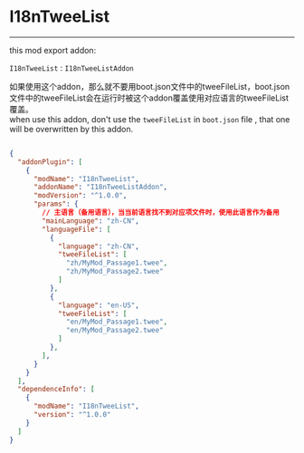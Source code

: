 
# I18nTweeList

---

this mod export addon:

`I18nTweeList` : `I18nTweeListAddon`

如果使用这个addon，那么就不要用boot.json文件中的tweeFileList，boot.json文件中的tweeFileList会在运行时被这个addon覆盖使用对应语言的tweeFileList覆盖。   
when use this addon, don't use the `tweeFileList` in `boot.json` file , that one will be overwritten by this addon.   

```json lines

{
  "addonPlugin": [
    {
      "modName": "I18nTweeList",
      "addonName": "I18nTweeListAddon",
      "modVersion": "^1.0.0",
      "params": {
        // 主语言（备用语言），当当前语言找不到对应项文件时，使用此语言作为备用
        "mainLanguage": "zh-CN",
        "languageFile": [
          {
            "language": "zh-CN",
            "tweeFileList": [
              "zh/MyMod_Passage1.twee",
              "zh/MyMod_Passage2.twee"
            ]
          },
          {
            "language": "en-US",
            "tweeFileList": [
              "en/MyMod_Passage1.twee",
              "en/MyMod_Passage2.twee"
            ]
          },
        ],
      }
    }
  ],
  "dependenceInfo": [
    {
      "modName": "I18nTweeList",
      "version": "^1.0.0"
    }
  ]
}

```
